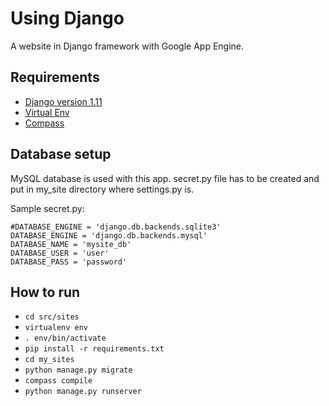 # Using Django
A website in Django framework with Google App Engine. 

## Requirements
- [Django version 1.11](https://www.djangoproject.com/)
- [Virtual Env](http://www.virtualenv.org/en/latest/)
- [Compass](http://compass-style.org/install/)

## Database setup
MySQL database is used with this app. secret.py file has to be created
and put in my\_site directory where settings.py is. 

Sample secret.py:

    #DATABASE_ENGINE = 'django.db.backends.sqlite3'
    DATABASE_ENGINE = 'django.db.backends.mysql'
    DATABASE_NAME = 'mysite_db'
    DATABASE_USER = 'user'
    DATABASE_PASS = 'password'

## How to run
- `cd src/sites`
- `virtualenv env`
- `. env/bin/activate`
- `pip install -r requirements.txt`
- `cd my_sites`
- `python manage.py migrate`
- `compass compile`
- `python manage.py runserver`
